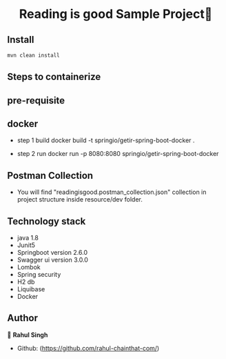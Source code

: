 <h1 align="center">Reading is good Sample Project👋</h1>

## Install

```sh
mvn clean install
```
## Steps to containerize

## pre-requisite
## docker

* step 1 build
docker build -t springio/getir-spring-boot-docker .

* step 2 run
docker run -p 8080:8080 springio/getir-spring-boot-docker

## Postman Collection

* You will find "readingisgood.postman_collection.json" collection in project structure inside resource/dev folder.


## Technology stack

* java 1.8
* Junit5
* Springboot version 2.6.0
* Swagger ui version 3.0.0
* Lombok
* Spring security
* H2 db
* Liquibase
* Docker

## Author

👤 **Rahul Singh**
* Github: (https://github.com/rahul-chainthat-com/)

